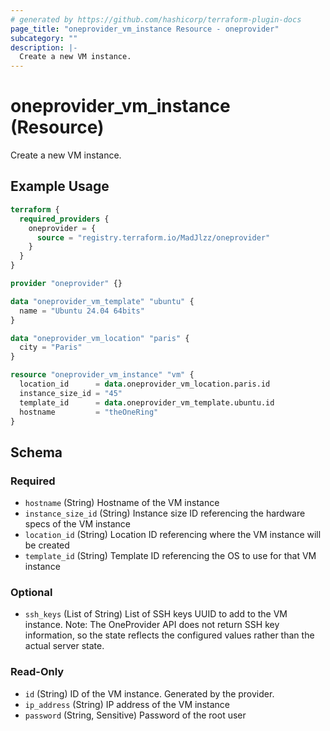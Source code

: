 ```yaml
---
# generated by https://github.com/hashicorp/terraform-plugin-docs
page_title: "oneprovider_vm_instance Resource - oneprovider"
subcategory: ""
description: |-
  Create a new VM instance.
---
```


# oneprovider_vm_instance (Resource)

Create a new VM instance.

## Example Usage

```terraform
terraform {
  required_providers {
    oneprovider = {
      source = "registry.terraform.io/MadJlzz/oneprovider"
    }
  }
}

provider "oneprovider" {}

data "oneprovider_vm_template" "ubuntu" {
  name = "Ubuntu 24.04 64bits"
}

data "oneprovider_vm_location" "paris" {
  city = "Paris"
}

resource "oneprovider_vm_instance" "vm" {
  location_id      = data.oneprovider_vm_location.paris.id
  instance_size_id = "45"
  template_id      = data.oneprovider_vm_template.ubuntu.id
  hostname         = "theOneRing"
}
```

<!-- schema generated by tfplugindocs -->
## Schema

### Required

- `hostname` (String) Hostname of the VM instance
- `instance_size_id` (String) Instance size ID referencing the hardware specs of the VM instance
- `location_id` (String) Location ID referencing where the VM instance will be created
- `template_id` (String) Template ID referencing the OS to use for that VM instance

### Optional

- `ssh_keys` (List of String) List of SSH keys UUID to add to the VM instance. Note: The OneProvider API does not return SSH key information, so the state reflects the configured values rather than the actual server state.

### Read-Only

- `id` (String) ID of the VM instance. Generated by the provider.
- `ip_address` (String) IP address of the VM instance
- `password` (String, Sensitive) Password of the root user
